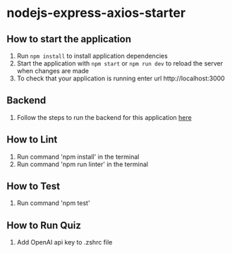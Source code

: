 # nodejs-express-axios-starter

## How to start the application
1. Run `npm install` to install application dependencies
2. Start the application with `npm start` or `npm run dev` to reload the server when changes are made
3. To check that your application is running enter url http://localhost:3000

## Backend
1. Follow the steps to run the backend for this application <a href="https://github.com/shaunganley/java-dropwizard-flyway-starter" target="_blank">here</a>

## How to Lint

1. Run command 'npm install' in the terminal
2. Run command 'npm run linter' in the terminal

## How to Test

1. Run command 'npm test'

## How to Run Quiz

1. Add OpenAI api key to .zshrc file


